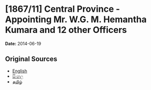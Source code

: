 # [1867/11] Central Province - Appointing Mr. W.G. M. Hemantha Kumara and 12 other Officers

**Date:** 2014-06-19

## Original Sources

- [English](https://documents.gov.lk/view/extra-gazettes/2014/6/1867-11_E.pdf)
- [සිංහල](https://documents.gov.lk/view/extra-gazettes/2014/6/1867-11_S.pdf)
- [தமிழ்](https://documents.gov.lk/view/extra-gazettes/2014/6/1867-11_T.pdf)
